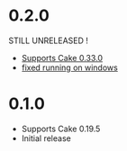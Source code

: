 # 0.2.0 
STILL UNRELEASED !

- [Supports Cake 0.33.0](https://github.com/cake-contrib/Cake.Npm.Module/issues/6)
- [fixed running on windows](https://github.com/cake-contrib/Cake.Npm.Module/issues/9)

# 0.1.0

- Supports Cake 0.19.5
- Initial release